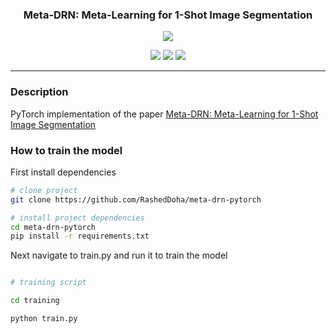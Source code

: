 <div align="center">

### Meta-DRN: Meta-Learning for 1-Shot Image Segmentation

[<img src="https://img.shields.io/badge/paper-arxiv.2008.00247-B31B1C">]("https://arxiv.org/abs/2008.00247")

[<img src="https://img.shields.io/badge/pytorch-1.7.0-E6492A">]("https://pytorch.org/") [<img src="https://img.shields.io/badge/pytorch%20lightning-1.0.4-%23792FE4">](https://www.pytorchlightning.ai/) [<img src="https://img.shields.io/badge/tensorboard-2.3.0-FD6A02">](https://www.tensorflow.org/tensorboard)

---

</div>

### Description

PyTorch implementation of the paper [Meta-DRN: Meta-Learning for 1-Shot Image Segmentation]("https://arxiv.org/abs/2008.00247")

### How to train the model

First install dependencies

```bash
# clone project   
git clone https://github.com/RashedDoha/meta-drn-pytorch

# install project dependencies 
cd meta-drn-pytorch
pip install -r requirements.txt
```

Next navigate to train.py and run it to train the model

```bash

# training script

cd training

python train.py

```




